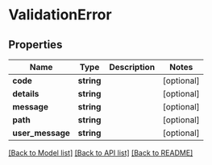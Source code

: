 # ValidationError

## Properties
Name | Type | Description | Notes
------------ | ------------- | ------------- | -------------
**code** | **string** |  | [optional] 
**details** | **string** |  | [optional] 
**message** | **string** |  | [optional] 
**path** | **string** |  | [optional] 
**user_message** | **string** |  | [optional] 

[[Back to Model list]](../../README.md#documentation-for-models) [[Back to API list]](../../README.md#documentation-for-api-endpoints) [[Back to README]](../../README.md)

